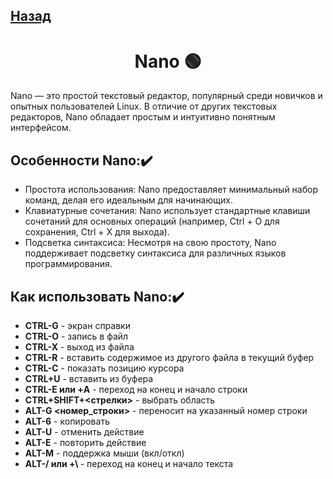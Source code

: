 ## [Назад](../../Wiki/wiki.md)

# <center>Nano 🟢</center>

Nano — это простой текстовый редактор, популярный среди новичков и опытных пользователей Linux. В отличие от других текстовых редакторов, Nano обладает простым и интуитивно понятным интерфейсом.

## Особенности Nano:✔️

- Простота использования: Nano предоставляет минимальный набор команд, делая его идеальным для начинающих.
- Клавиатурные сочетания: Nano использует стандартные клавиши сочетаний для основных операций (например, Ctrl + O для сохранения, Ctrl + X для выхода).
- Подсветка синтаксиса: Несмотря на свою простоту, Nano поддерживает подсветку синтаксиса для различных языков программирования.

## Как использовать Nano:✔️
- <b>CTRL-G</b> - экран справки
- <b>CTRL-O</b> - запись в файл
- <b>CTRL-X</b> - выход из файла
- <b>CTRL-R</b> - вставить содержимое из другого файла в текущий буфер
- <b>CTRL-C</b> - показать позицию курсора
- <b>CTRL+U</b> - вставить из буфера
- <b>CTRL-E или +A</b> - переход на конец и начало строки
- <b>CTRL+SHIFT+<стрелки></b> - выбрать область
- <b>ALT-G <номер_строки></b> - переносит на указанный номер строки
- <b>ALT-6</b> - копировать
- <b>ALT-U</b> - отменить действие
- <b>ALT-E</b> - повторить действие
- <b>ALT-M</b> - поддержка мыши (вкл/откл)
- <b>ALT-/ или +\ </b> - переход на конец и начало текста
